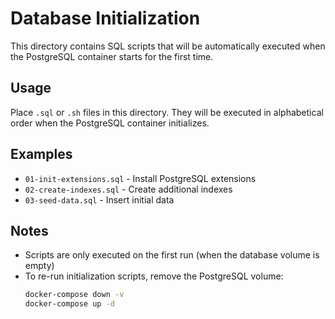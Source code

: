 # Database Initialization

This directory contains SQL scripts that will be automatically executed when the PostgreSQL container starts for the first time.

## Usage

Place `.sql` or `.sh` files in this directory. They will be executed in alphabetical order when the PostgreSQL container initializes.

## Examples

- `01-init-extensions.sql` - Install PostgreSQL extensions
- `02-create-indexes.sql` - Create additional indexes
- `03-seed-data.sql` - Insert initial data

## Notes

- Scripts are only executed on the first run (when the database volume is empty)
- To re-run initialization scripts, remove the PostgreSQL volume:
  ```bash
  docker-compose down -v
  docker-compose up -d
  ```